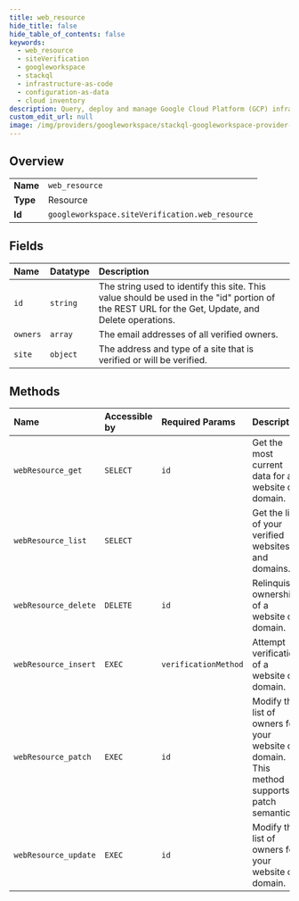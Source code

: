 ```yaml
---
title: web_resource
hide_title: false
hide_table_of_contents: false
keywords:
  - web_resource
  - siteVerification
  - googleworkspace    
  - stackql
  - infrastructure-as-code
  - configuration-as-data
  - cloud inventory
description: Query, deploy and manage Google Cloud Platform (GCP) infrastructure and resources using SQL
custom_edit_url: null
image: /img/providers/googleworkspace/stackql-googleworkspace-provider-featured-image.png
---
```

  
    

## Overview
<table><tbody>
<tr><td><b>Name</b></td><td><code>web_resource</code></td></tr>
<tr><td><b>Type</b></td><td>Resource</td></tr>
<tr><td><b>Id</b></td><td><code>googleworkspace.siteVerification.web_resource</code></td></tr>
</tbody></table>

## Fields
| Name | Datatype | Description |
|:-----|:---------|:------------|
| `id` | `string` | The string used to identify this site. This value should be used in the "id" portion of the REST URL for the Get, Update, and Delete operations. |
| `owners` | `array` | The email addresses of all verified owners. |
| `site` | `object` | The address and type of a site that is verified or will be verified. |
## Methods
| Name | Accessible by | Required Params | Description |
|:-----|:--------------|:----------------|:------------|
| `webResource_get` | `SELECT` | `id` | Get the most current data for a website or domain. |
| `webResource_list` | `SELECT` |  | Get the list of your verified websites and domains. |
| `webResource_delete` | `DELETE` | `id` | Relinquish ownership of a website or domain. |
| `webResource_insert` | `EXEC` | `verificationMethod` | Attempt verification of a website or domain. |
| `webResource_patch` | `EXEC` | `id` | Modify the list of owners for your website or domain. This method supports patch semantics. |
| `webResource_update` | `EXEC` | `id` | Modify the list of owners for your website or domain. |
